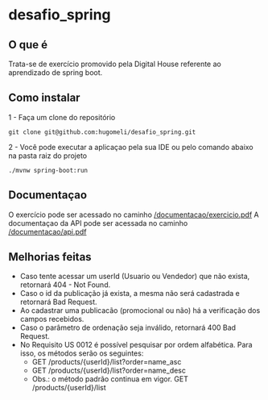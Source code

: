 # desafio_spring

## O que é
Trata-se de exercício promovido pela Digital House referente ao aprendizado de spring boot.
## Como instalar
1 - Faça um clone do repositório
```shell
git clone git@github.com:hugomeli/desafio_spring.git
```
2 - Você pode executar a aplicaçao pela sua IDE ou pelo comando abaixo na pasta raiz do projeto
```shell
./mvnw spring-boot:run
```
## Documentaçao
O exercício pode ser acessado no caminho [/documentacao/exercicio.pdf](documentacao/exercicio.pdf)
A documentaçao da API pode ser acessada no caminho [/documentacao/api.pdf](documentacao/api.pdf)

## Melhorias feitas

* Caso tente acessar um userId (Usuario ou Vendedor) que não exista, retornará 404 - Not Found.
* Caso o id da publicação já exista, a mesma não será cadastrada e retornará Bad Request.
* Ao cadastrar uma publicacão (promocional ou não) há a verificação dos campos recebidos.
* Caso o parâmetro de ordenação seja inválido, retornará 400 Bad Request.
* No Requisito US 0012 é possível pesquisar por ordem alfabética. Para isso, 
os métodos serão os seguintes:
  - GET /products/{userId}/list?order=name_asc
  - GET /products/{userId}/list?order=name_desc
  - Obs.: o método padrão continua em vigor. GET /products/{userId}/list